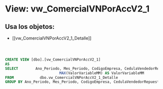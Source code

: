 # View: vw_ComercialVNPorAccV2_1

## Usa los objetos:
- [[vw_ComercialVNPorAccV2_1_Detalle]]

```sql



CREATE VIEW [dbo].[vw_ComercialVNPorAccV2_1]
AS
SELECT        Ano_Periodo, Mes_Periodo, CodigoEmpresa, CedulaVendedorRepuestos, SUM(ValorNetoMostrador) AS ValorNetoMostrador, SUM(BonificacionMostrador) AS BonificacionMostrador, MAX(ValorVariableCT) AS ValorVariableCT, 
                         MAX(ValorVariableMM) AS ValorVariableMM
FROM            dbo.vw_ComercialVNPorAccV2_1_Detalle
GROUP BY Ano_Periodo, Mes_Periodo, CodigoEmpresa, CedulaVendedorRepuestos



```
